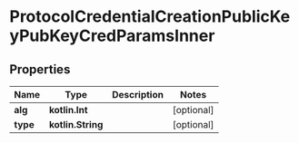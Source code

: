 
# ProtocolCredentialCreationPublicKeyPubKeyCredParamsInner

## Properties
Name | Type | Description | Notes
------------ | ------------- | ------------- | -------------
**alg** | **kotlin.Int** |  |  [optional]
**type** | **kotlin.String** |  |  [optional]



